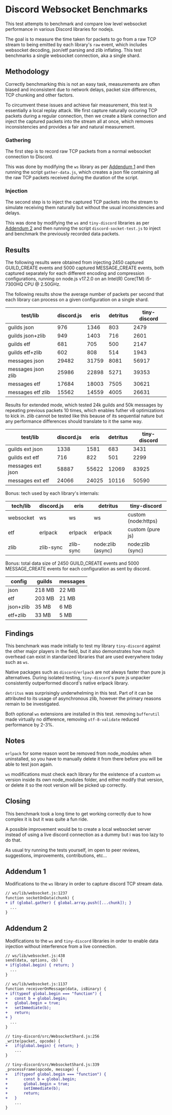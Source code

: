 # Discord Websocket Benchmarks

This test attempts to benchmark and compare low level websocket performance in various Discord libraries for nodejs.

The goal is to measure the time taken for packets to go from a raw TCP stream to being emitted by each library's `raw` event, which includes websocket decoding, json/etf parsing and zlib inflating. This test benchmarks a single websocket connection, aka a single shard.

## Methodology

Correctly benchmarking this is not an easy task, measurements are often biased and inconsistent due to network delays, packet size differences, TCP chunking and other factors.

To circumvent these issues and achieve fair measurement, this test is essentially a local replay attack. We first capture naturally occuring TCP packets during a regular connection, then we create a blank connection and inject the captured packets into the stream all at once, which removes inconsistencies and provides a fair and natural measurement.

### Gathering

The first step is to record raw TCP packets from a normal websocket connection to Discord.

This was done by modifying the `ws` library as per [Addendum 1](#addendum-1) and then running the script `gather-data.js`, which creates a json file containing all the raw TCP packets received during the duration of the script.

### Injection

The second step is to inject the captured TCP packets into the stream to simulate receiving them naturally but without the usual inconsistencies and delays.

This was done by modifying the `ws` and `tiny-discord` libraries as per [Addendum 2](#addendum-2) and then running the script `discord-socket-test.js` to inject and benchmark the previously recorded data packets.

## Results

The following results were obtained from injecting 2450 captured GUILD_CREATE events and 5000 captured MESSAGE_CREATE events, both captured separately for each different encoding and compression configurations, running on node.js v17.2.0 on an Intel(R) Core(TM) i5-7300HQ CPU @ 2.50GHz.

The following results show the average number of packets per second that each library can process on a given configuration on a single shard.

|test/lib|discord.js|eris|detritus|tiny-discord|
|-|-|-|-|-|
|guilds json|976|1346|803|2479|
|guilds json+zlib|949|1403|716|2601|
|guilds etf|681|705|500|2147|
|guilds etf+zlib|602|808|514|1943|
|messages json|29482|31759|8081|56917|
|messages json zlib|25986|22898|5271|39353|
|messages etf|17684|18003|7505|30621|
|messages etf zlib|15562|14559|4005|26631|

Results for extended mode, which tested 24k guilds and 50k messages by repeating previous packets 10 times, which enables futher v8 optimizations to kick in. zlib cannot be tested like this beause of its sequential nature but any performance differences should translate to it the same way.

|test/lib|discord.js|eris|detritus|tiny-discord|
|-|-|-|-|-|
|guilds ext json|1338|1581|683|3431|
|guilds ext etf|716|822|501|2299|
|messages ext json|58887|55622|12069|83925|
|messages ext etf|24066|24025|10116|50590|

Bonus: tech used by each library's internals:

|tech/lib|discord.js|eris|detritus|tiny-discord|
|-|-|-|-|-|
|websocket|ws|ws|ws|custom (node:https)|
|etf|erlpack|erlpack|erlpack|custom (pure js)|
|zlib|zlib-sync|zlib-sync|node:zlib (async)|node:zlib (sync)|

Bonus: total data size of 2450 GUILD_CREATE events and 5000 MESSAGE_CREATE events for each configuration as sent by discord.

|config|guilds|messages|
|-|-|-|
|json|218 MB|22 MB|
|etf|203 MB|21 MB|
|json+zlib|35 MB|6 MB|
|etf+zlib|33 MB|5 MB|

## Findings

This benchmark was made initially to test my library `tiny-discord` against the other major players in the field, but it also demonstrates how much overhead can exist in standarized libraries that are used everywhere today such as `ws`.

Native packages such as `discord/erlpack` are not always faster than pure js alternatives. During isolated testing, `tiny-discord`'s pure js unpacker consistently outperformed discord's native erlpack library.

`detritus` was surprisingly underwhelming in this test. Part of it can be attributed to its usage of asynchronous zlib, however the primary reasons remain to be investigated.

Both optional `ws` extensions are installed in this test. removing `bufferutil` made virtually no difference, removing `utf-8-validate` reduced performance by 2-3%.

## Notes

`erlpack` for some reason wont be removed from node_modules when uninstalled, so you have to manually delete it from there before you will be able to test json again.

`ws` modifications must check each library for the existence of a custom `ws` version inside its own node_modules folder, and either modify that version, or delete it so the root version will be picked up correctly.

## Closing

This benchmark took a long time to get working correctly due to how complex it is but it was quite a fun ride.

A possible improvement would be to create a local websocket server instead of using a live discord connection as a dummy but i was too lazy to do that.

As usual try running the tests yourself, im open to peer reviews, suggestions, improvements, contributions, etc...

## Addendum 1

Modifications to the `ws` library in order to capture discord TCP stream data.

```diff
// ws/lib/websocket.js:1237
function socketOnData(chunk) {
+ if (global.gather) { global.array.push([...chunk]); }
  ...
}
```

## Addendum 2

Modifications to the `ws` and `tiny-discord` libraries in order to enable data injection without interference from a live connection.

```diff
// ws/lib/websocket.js:438
send(data, options, cb) {
+ if(global.begin) { return; }
  ...
}
```

```diff
// ws/lib/websocket.js:1137
function receiverOnMessage(data, isBinary) {
+ if(typeof global.begin === "function") {
+   const b = global.begin;
+   global.begin = true;
+   setImmediate(b);
+   return;
+ }
  ...
}
```

```diff
// tiny-discord/src/WebsocketShard.js:256
_write(packet, opcode) {
+   if(global.begin) { return; }
    ...
}
```

```diff
// tiny-discord/src/WebsocketShard.js:339
_processFrame(opcode, message) {
+   if(typeof global.begin === "function") {
+       const b = global.begin;
+       global.begin = true;
+       setImmediate(b);
+       return;
+   }
    ...
}
```
